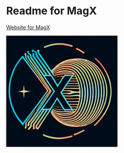 # Readme for MagX
[Website for MagX](https://magx.github.io/)

<img src="./images/cx_logo_nodate.png" alt="Conference Image" width="300" height="300">
